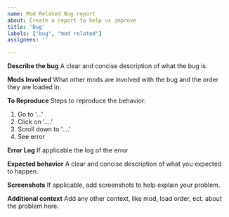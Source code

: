 ```yaml
---
name: Mod Related Bug report
about: Create a report to help us improve
title: 'Bug'
labels: ["bug", "mod related"]
assignees: ''

---
```


**Describe the bug**
A clear and concise description of what the bug is.

**Mods Involved**
What other mods are involved with the bug and the order they are loaded in.

**To Reproduce**
Steps to reproduce the behavior:
1. Go to '...'
2. Click on '....'
3. Scroll down to '....'
4. See error

**Error Log**
If applicable the log of the error

**Expected behavior**
A clear and concise description of what you expected to happen.

**Screenshots**
If applicable, add screenshots to help explain your problem.

**Additional context**
Add any other context, like mod, load order, ect. about the problem here.

